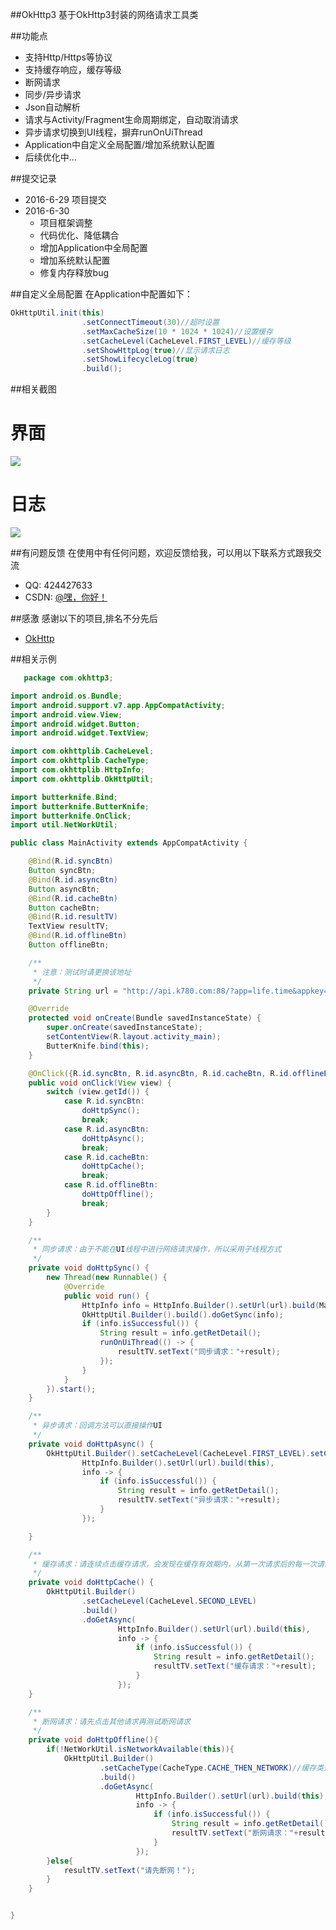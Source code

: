 
##OkHttp3
基于OkHttp3封装的网络请求工具类


##功能点
* 支持Http/Https等协议
* 支持缓存响应，缓存等级
* 断网请求
* 同步/异步请求
* Json自动解析
* 请求与Activity/Fragment生命周期绑定，自动取消请求
* 异步请求切换到UI线程，摒弃runOnUiThread
* Application中自定义全局配置/增加系统默认配置
* 后续优化中...


##提交记录
* 2016-6-29 项目提交
* 2016-6-30 
    *  项目框架调整
    *  代码优化、降低耦合
    *  增加Application中全局配置
    *  增加系统默认配置
    *  修复内存释放bug


##自定义全局配置
在Application中配置如下：
```java
OkHttpUtil.init(this)
                .setConnectTimeout(30)//超时设置
                .setMaxCacheSize(10 * 1024 * 1024)//设置缓存
                .setCacheLevel(CacheLevel.FIRST_LEVEL)//缓存等级
                .setShowHttpLog(true)//显示请求日志
                .setShowLifecycleLog(true)
                .build();
```

##相关截图
# 界面
   ![](https://github.com/MrZhousf/OkHttp3/tree/master/pic/1.png?raw=true)
# 日志
   ![](https://github.com/MrZhousf/OkHttp3/tree/master/pic/2.png?raw=true)


##有问题反馈
在使用中有任何问题，欢迎反馈给我，可以用以下联系方式跟我交流

* QQ: 424427633
* CSDN: [@嘿，你好！](http://blog.csdn.net/zsf442553199/article/details/51720241)


##感激
感谢以下的项目,排名不分先后

* [OkHttp](https://github.com/square/okhttp/) 


##相关示例

```java
   package com.okhttp3;

import android.os.Bundle;
import android.support.v7.app.AppCompatActivity;
import android.view.View;
import android.widget.Button;
import android.widget.TextView;

import com.okhttplib.CacheLevel;
import com.okhttplib.CacheType;
import com.okhttplib.HttpInfo;
import com.okhttplib.OkHttpUtil;

import butterknife.Bind;
import butterknife.ButterKnife;
import butterknife.OnClick;
import util.NetWorkUtil;

public class MainActivity extends AppCompatActivity {

    @Bind(R.id.syncBtn)
    Button syncBtn;
    @Bind(R.id.asyncBtn)
    Button asyncBtn;
    @Bind(R.id.cacheBtn)
    Button cacheBtn;
    @Bind(R.id.resultTV)
    TextView resultTV;
    @Bind(R.id.offlineBtn)
    Button offlineBtn;

    /**
     * 注意：测试时请更换该地址
     */
    private String url = "http://api.k780.com:88/?app=life.time&appkey=10003&sign=b59bc3ef6191eb9f747dd4e83c99f2a4&format=json";

    @Override
    protected void onCreate(Bundle savedInstanceState) {
        super.onCreate(savedInstanceState);
        setContentView(R.layout.activity_main);
        ButterKnife.bind(this);
    }

    @OnClick({R.id.syncBtn, R.id.asyncBtn, R.id.cacheBtn, R.id.offlineBtn})
    public void onClick(View view) {
        switch (view.getId()) {
            case R.id.syncBtn:
                doHttpSync();
                break;
            case R.id.asyncBtn:
                doHttpAsync();
                break;
            case R.id.cacheBtn:
                doHttpCache();
                break;
            case R.id.offlineBtn:
                doHttpOffline();
                break;
        }
    }

    /**
     * 同步请求：由于不能在UI线程中进行网络请求操作，所以采用子线程方式
     */
    private void doHttpSync() {
        new Thread(new Runnable() {
            @Override
            public void run() {
                HttpInfo info = HttpInfo.Builder().setUrl(url).build(MainActivity.this);
                OkHttpUtil.Builder().build().doGetSync(info);
                if (info.isSuccessful()) {
                    String result = info.getRetDetail();
                    runOnUiThread(() -> {
                        resultTV.setText("同步请求："+result);
                    });
                }
            }
        }).start();
    }

    /**
     * 异步请求：回调方法可以直接操作UI
     */
    private void doHttpAsync() {
        OkHttpUtil.Builder().setCacheLevel(CacheLevel.FIRST_LEVEL).setConnectTimeout(25).build().doGetAsync(
                HttpInfo.Builder().setUrl(url).build(this),
                info -> {
                    if (info.isSuccessful()) {
                        String result = info.getRetDetail();
                        resultTV.setText("异步请求："+result);
                    }
                });

    }

    /**
     * 缓存请求：请连续点击缓存请求，会发现在缓存有效期内，从第一次请求后的每一次请求花费为0秒，说明该次请求为缓存响应
     */
    private void doHttpCache() {
        OkHttpUtil.Builder()
                .setCacheLevel(CacheLevel.SECOND_LEVEL)
                .build()
                .doGetAsync(
                        HttpInfo.Builder().setUrl(url).build(this),
                        info -> {
                            if (info.isSuccessful()) {
                                String result = info.getRetDetail();
                                resultTV.setText("缓存请求："+result);
                            }
                        });
    }

    /**
     * 断网请求：请先点击其他请求再测试断网请求
     */
    private void doHttpOffline(){
        if(!NetWorkUtil.isNetworkAvailable(this)){
            OkHttpUtil.Builder()
                    .setCacheType(CacheType.CACHE_THEN_NETWORK)//缓存类型可以不设置
                    .build()
                    .doGetAsync(
                            HttpInfo.Builder().setUrl(url).build(this),
                            info -> {
                                if (info.isSuccessful()) {
                                    String result = info.getRetDetail();
                                    resultTV.setText("断网请求："+result);
                                }
                            });
        }else{
            resultTV.setText("请先断网！");
        }
    }


}


```
